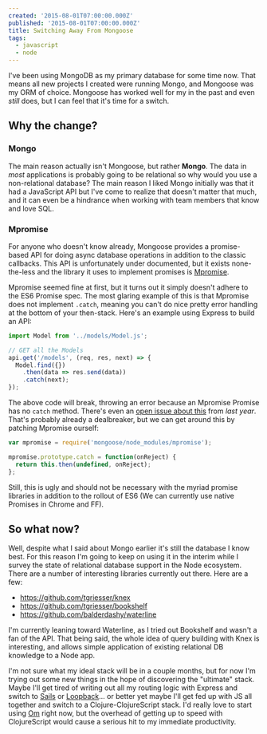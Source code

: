 ```yaml
---
created: '2015-08-01T07:00:00.000Z'
published: '2015-08-01T07:00:00.000Z'
title: Switching Away From Mongoose
tags:
  - javascript
  - node
---
```


I've been using MongoDB as my primary database for some time now. That means all new projects I created were running Mongo, and Mongoose was my ORM of choice. Mongoose has worked well for my in the past and even _still_ does, but I can feel that it's time for a switch.

## Why the change?

### Mongo

The main reason actually isn't Mongoose, but rather **Mongo**. The data in _most_ applications is probably going to be relational so why would you use a non-relational database? The main reason I liked Mongo initially was that it had a JavaScript API but I've come to realize that doesn't matter that much, and it can even be a hindrance when working with team members that know and love SQL.

### Mpromise

For anyone who doesn't know already, Mongoose provides a promise-based API for doing async database operations in addition to the classic callbacks. This API is unfortunately under documented, but it exists none-the-less and the library it uses to implement promises is [Mpromise][mpromise].

Mpromise seemed fine at first, but it turns out it simply doesn't adhere to the ES6 Promise spec. The most glaring example of this is that Mpromise does not implement `.catch`, meaning you can't do nice pretty error handling at the bottom of your then-stack. Here's an example using Express to build an API:

```js
import Model from '../models/Model.js';

// GET all the Models
api.get('/models', (req, res, next) => {
  Model.find({})
    .then(data => res.send(data))
    .catch(next);
});
```

<!-- more -->

The above code will break, throwing an error because an Mpromise Promise has no `catch` method. There's even an [open issue about this][issue] from _last year_. That's probably already a dealbreaker, but we can get around this by patching Mpromise ourself:

```js
var mpromise = require('mongoose/node_modules/mpromise');

mpromise.prototype.catch = function(onReject) {
  return this.then(undefined, onReject);
};
```

Still, this is ugly and should not be necessary with the myriad promise libraries in addition to the rollout of ES6 (We can currently use native Promises in Chrome and FF).

## So what now?

Well, despite what I said about Mongo earlier it's still the database I know best. For this reason I'm going to keep on using it in the interim while I survey the state of relational database support in the Node ecosystem. There are a number of interesting libraries currently out there. Here are a few:

* <https://github.com/tgriesser/knex>
* <https://github.com/tgriesser/bookshelf>
* <https://github.com/balderdashy/waterline>

I'm currently leaning toward Waterline, as I tried out Bookshelf and wasn't a fan of the API. That being said, the whole idea of query building with Knex is interesting, and allows simple application of existing relational DB knowledge to a Node app.

I'm not sure what my ideal stack will be in a couple months, but for now I'm trying out some new things in the hope of discovering the "ultimate" stack. Maybe I'll get tired of writing out all my routing logic with Express and switch to [Sails][sails] or [Loopback][loopback]... or better yet maybe I'll get fed up with JS all together and switch to a Clojure-ClojureScript stack. I'd really love to start using [Om][om] right now, but the overhead of getting up to speed with ClojureScript would cause a serious hit to my immediate productivity.

[mongoose]: https://github.com/Automattic/mongoose
[mpromise]: https://github.com/aheckmann/mpromise
[issue]: https://github.com/aheckmann/mpromise/issues/15
[loopback]: https://github.com/strongloop/loopback
[sails]: https://github.com/balderdashy/sails
[om]: https://github.com/omcljs/om